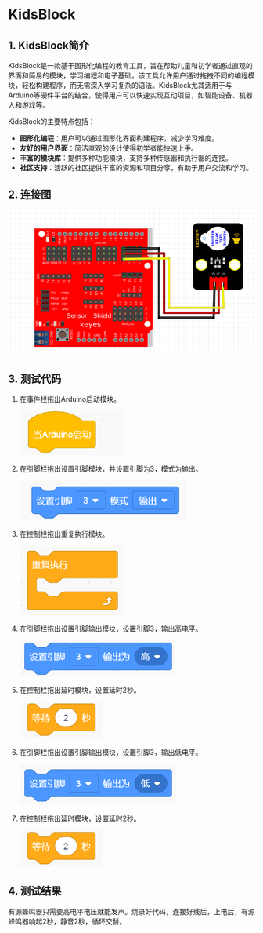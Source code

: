 # KidsBlock

## 1. KidsBlock简介  

KidsBlock是一款基于图形化编程的教育工具，旨在帮助儿童和初学者通过直观的界面和简易的模块，学习编程和电子基础。该工具允许用户通过拖拽不同的编程模块，轻松构建程序，而无需深入学习复杂的语法。KidsBlock尤其适用于与Arduino等硬件平台的结合，使得用户可以快速实现互动项目，如智能设备、机器人和游戏等。  

KidsBlock的主要特点包括：  
- **图形化编程**：用户可以通过图形化界面构建程序，减少学习难度。  
- **友好的用户界面**：简洁直观的设计使得初学者能快速上手。  
- **丰富的模块库**：提供多种功能模块，支持多种传感器和执行器的连接。  
- **社区支持**：活跃的社区提供丰富的资源和项目分享，有助于用户交流和学习。  

## 2. 连接图  

![](media/868ccbea7a88e2c791e3e288264deca6.png)  

## 3. 测试代码  

1. 在事件栏拖出Arduino启动模块。  

   ![](media/3184753be55a3ff85f6994b77ec5598f.png)  

2. 在引脚栏拖出设置引脚模块，并设置引脚为3，模式为输出。  

   ![](media/9a1d430f6df302217dab082e701e9e18.png)  

3. 在控制栏拖出重复执行模块。  

   ![](media/0f2dd31b3dfb9449bc78f9d5653316df.png)  

4. 在引脚栏拖出设置引脚输出模块，设置引脚3，输出高电平。  

   ![](media/304eaddc73d5ba0355fcae770cc62026.png)  

5. 在控制栏拖出延时模块，设置延时2秒。  

   ![](media/f142b824816b4b8db017507196ffed44.png)  

6. 在引脚栏拖出设置引脚输出模块，设置引脚3，输出低电平。  

   ![](media/d78109151bba376334934ee41f7600e1.png)  

7. 在控制栏拖出延时模块，设置延时2秒。  

   ![](media/f142b824816b4b8db017507196ffed44.png)  

## 4. 测试结果  

有源蜂鸣器只需要高电平电压就能发声。烧录好代码，连接好线后，上电后，有源蜂鸣器响起2秒，静音2秒，循环交替。




